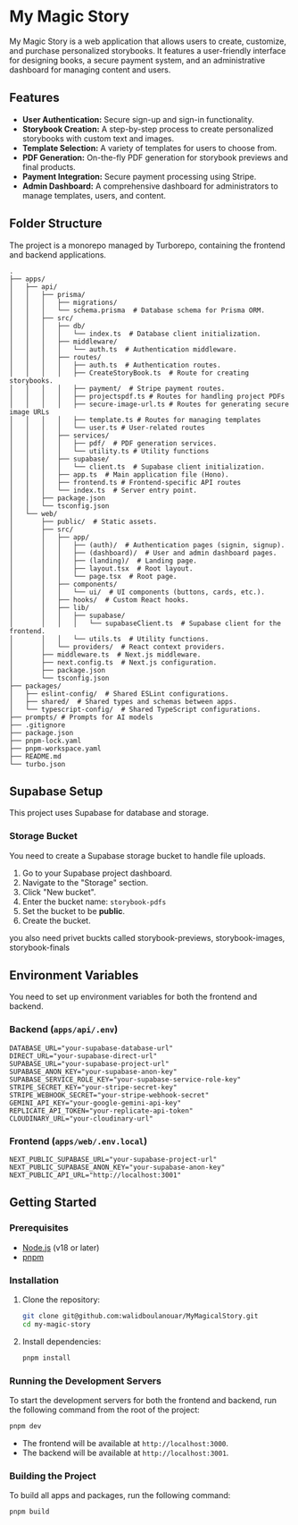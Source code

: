 # My Magic Story

My Magic Story is a web application that allows users to create, customize, and purchase personalized storybooks. It features a user-friendly interface for designing books, a secure payment system, and an administrative dashboard for managing content and users.

## Features

-   **User Authentication:** Secure sign-up and sign-in functionality.
-   **Storybook Creation:** A step-by-step process to create personalized storybooks with custom text and images.
-   **Template Selection:** A variety of templates for users to choose from.
-   **PDF Generation:** On-the-fly PDF generation for storybook previews and final products.
-   **Payment Integration:** Secure payment processing using Stripe.
-   **Admin Dashboard:** A comprehensive dashboard for administrators to manage templates, users, and content.

## Folder Structure

The project is a monorepo managed by Turborepo, containing the frontend and backend applications.

```
.
├── apps/
│   ├── api/
│   │   ├── prisma/
│   │   │   ├── migrations/
│   │   │   └── schema.prisma  # Database schema for Prisma ORM.
│   │   ├── src/
│   │   │   ├── db/
│   │   │   │   └── index.ts  # Database client initialization.
│   │   │   ├── middleware/
│   │   │   │   └── auth.ts  # Authentication middleware.
│   │   │   ├── routes/
│   │   │   │   ├── auth.ts  # Authentication routes.
│   │   │   │   ├── CreateStoryBook.ts  # Route for creating storybooks.
│   │   │   │   ├── payment/  # Stripe payment routes.
│   │   │   │   ├── projectspdf.ts # Routes for handling project PDFs
│   │   │   │   ├── secure-image-url.ts # Routes for generating secure image URLs
│   │   │   │   ├── template.ts # Routes for managing templates
│   │   │   │   └── user.ts # User-related routes
│   │   │   ├── services/
│   │   │   │   ├── pdf/  # PDF generation services.
│   │   │   │   └── utility.ts # Utility functions
│   │   │   ├── supabase/
│   │   │   │   └── client.ts  # Supabase client initialization.
│   │   │   ├── app.ts  # Main application file (Hono).
│   │   │   ├── frontend.ts # Frontend-specific API routes
│   │   │   └── index.ts  # Server entry point.
│   │   ├── package.json
│   │   └── tsconfig.json
│   └── web/
│       ├── public/  # Static assets.
│       ├── src/
│       │   ├── app/
│       │   │   ├── (auth)/  # Authentication pages (signin, signup).
│       │   │   ├── (dashboard)/  # User and admin dashboard pages.
│       │   │   ├── (landing)/  # Landing page.
│       │   │   ├── layout.tsx  # Root layout.
│       │   │   └── page.tsx  # Root page.
│       │   ├── components/
│       │   │   └── ui/  # UI components (buttons, cards, etc.).
│       │   ├── hooks/  # Custom React hooks.
│       │   ├── lib/
│       │   │   ├── supabase/
│       │   │   │   └── supabaseClient.ts  # Supabase client for the frontend.
│       │   │   └── utils.ts  # Utility functions.
│       │   └── providers/  # React context providers.
│       ├── middleware.ts  # Next.js middleware.
│       ├── next.config.ts  # Next.js configuration.
│       ├── package.json
│       └── tsconfig.json
├── packages/
│   ├── eslint-config/  # Shared ESLint configurations.
│   ├── shared/  # Shared types and schemas between apps.
│   └── typescript-config/  # Shared TypeScript configurations.
├── prompts/ # Prompts for AI models
├── .gitignore
├── package.json
├── pnpm-lock.yaml
├── pnpm-workspace.yaml
├── README.md
└── turbo.json
```

## Supabase Setup

This project uses Supabase for database and storage.

### Storage Bucket

You need to create a Supabase storage bucket to handle file uploads.

1.  Go to your Supabase project dashboard.
2.  Navigate to the "Storage" section.
3.  Click "New bucket".
4.  Enter the bucket name: `storybook-pdfs`
5.  Set the bucket to be **public**.
6.  Create the bucket.

you also need privet buckts called storybook-previews, storybook-images, storybook-finals

## Environment Variables

You need to set up environment variables for both the frontend and backend.

### Backend (`apps/api/.env`)

```
DATABASE_URL="your-supabase-database-url"
DIRECT_URL="your-supabase-direct-url"
SUPABASE_URL="your-supabase-project-url"
SUPABASE_ANON_KEY="your-supabase-anon-key"
SUPABASE_SERVICE_ROLE_KEY="your-supabase-service-role-key"
STRIPE_SECRET_KEY="your-stripe-secret-key"
STRIPE_WEBHOOK_SECRET="your-stripe-webhook-secret"
GEMINI_API_KEY="your-google-gemini-api-key"
REPLICATE_API_TOKEN="your-replicate-api-token"
CLOUDINARY_URL="your-cloudinary-url"
```

### Frontend (`apps/web/.env.local`)

```
NEXT_PUBLIC_SUPABASE_URL="your-supabase-project-url"
NEXT_PUBLIC_SUPABASE_ANON_KEY="your-supabase-anon-key"
NEXT_PUBLIC_API_URL="http://localhost:3001"
```

## Getting Started

### Prerequisites

-   [Node.js](https://nodejs.org/) (v18 or later)
-   [pnpm](https://pnpm.io/)

### Installation

1.  Clone the repository:
    ```sh
    git clone git@github.com:walidboulanouar/MyMagicalStory.git
    cd my-magic-story
    ```

2.  Install dependencies:
    ```sh
    pnpm install
    ```

### Running the Development Servers

To start the development servers for both the frontend and backend, run the following command from the root of the project:

```sh
pnpm dev
```

-   The frontend will be available at `http://localhost:3000`.
-   The backend will be available at `http://localhost:3001`.

### Building the Project

To build all apps and packages, run the following command:

```sh
pnpm build
